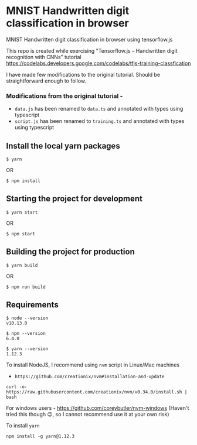 # MNIST Handwritten digit classification in browser
MNIST Handwritten digit classification in browser using tensorflow.js

This repo is created while exercising "Tensorflow.js – Handwritten digit recognition with CNNs" tutorial
https://codelabs.developers.google.com/codelabs/tfjs-training-classfication

I have made few modifications to the original tutorial. Should be straightforward enough to follow.

### Modifications from the original tutorial -
- `data.js` has been renamed to `data.ts` and annotated with types using typescript
- `script.js` has been renamed to `training.ts` and annotated with types using typescript

## Install the local yarn packages
```
$ yarn 
```
OR
```
$ npm install
```

## Starting the project for development

```
$ yarn start
```
OR
```
$ npm start
```

## Building the project for production

```
$ yarn build
```
OR 
```
$ npm run build
```

## Requirements
```
$ node --version
v10.13.0

$ npm --version
6.4.0

$ yarn --version
1.12.3

```

To install NodeJS, I recommend using `nvm` script
in Linux/Mac machines
- `https://github.com/creationix/nvm#installation-and-update`

```
curl -o- https://raw.githubusercontent.com/creationix/nvm/v0.34.0/install.sh | bash
```

For windows users -
https://github.com/coreybutler/nvm-windows (Haven't tried this though 😉, so I cannot recommend use it at your own risk)


To install `yarn`

```
npm install -g yarn@1.12.3
```

